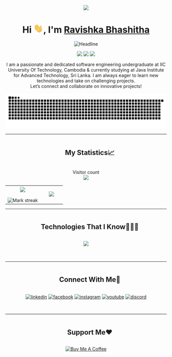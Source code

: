 <p align="center">
  <img src="https://raw.githubusercontent.com/7oSkaaa/7oSkaaa/main/Images/about_me.gif" height="100"/>
</p>

<h1 align="center">
	Hi <img src="https://raw.githubusercontent.com/ABSphreak/ABSphreak/master/gifs/Hi.gif" width="30px">, I'm <a href="#" target="blank">Ravishka Bhashitha</a>
</h1>
<div align=center>
        <img src="https://readme-typing-svg.herokuapp.com?color=%236FDA44&size=24&center=true&vCenter=true&width=600&height=50&lines=Softwear+Engineering+Student;Full-Stack+Developer;Entrepreneur;Freelancer;Open-Source+Enthusiast" alt="Headline" />
</div>
<p align="center">
	<img src="https://img.shields.io/badge/Age-21-blue" />
	<!--   <img src="https://img.shields.io/badge/Focus-Softwear%20Engineering-brightgreen" /> -->
  	<img src="https://img.shields.io/badge/Lives-Sri%20Lanka-success" />
  	<img src="https://img.shields.io/badge/Languages-English%20%26%20Sinhala-brightgreen" />
</p>
<p align="center">
	I am a passionate and dedicated software engineering undergraduate at IIC University Of Technology, Cambodia & currently studying at Java Institute for Advanced Technology, Sri Lanka. I am always eager to learn new technologies and take on challenging projects.
	<br>
	Let’s connect and collaborate on innovative projects!
</p>
<p align = "center">
	<img src = "https://github.com/7oSkaaa/7oSkaaa/blob/output/github-contribution-grid-snake.svg?" alt = "Snake Game"/>
</p>

---

<div id="user-content-toc">
  <ul align="center">
    <summary><h2 style="display: inline-block">My Statistics📈</h2></summary>
  </ul>
</div>
<div align="center">
  
<p align="center"> 
  <div align="center">Visitor count</div>
  <div align="center">
    <img src="https://profile-counter.glitch.me/ravishka22/count.svg"/>
  </div> 
</p>
  
</div>
<!--- stats & Trophy (start) -->
<p align="center">
  <!--- stats (start) -->
<table align="center">
<tr border="none">
<td width="60%" align="center">
  
  <img  align="center"  src="https://github-readme-stats.vercel.app/api?username=ravishka22&theme=gotham&show_icons=true&count_private=true" />
  <br></br>
  <img  title="🔥 Get streak stats for your profile at git.io/streak-stats" alt="Mark streak" src="https://github-readme-streak-stats.herokuapp.com/?user=ravishka22&theme=gotham&hide_border=false" /> 
</td>

<td width="40%" align="center">

  
  <img src="https://github-readme-stats.vercel.app/api/top-langs/?username=ravishka22&theme=gotham">

  
  </td>
</tr>
</table>
<!--- stats (end) -->

<!--- trophy (start) -->
<div id="user-content-toc">
<!--   <ul align="center"> -->
<!--     <summary><h2 style="display: inline-block">Github Trophies🏆</h2></summary> -->
<!--   </ul> -->
<!-- </div> -->

<div align=center>
<!--   <a href="https://github.com/ryo-ma/github-profile-trophy" title="Go to Source"> -->
<!--       <img align="center" width=84% src="https://github-profile-trophy.vercel.app/?username=ravishka22&theme=dark&row=1&column=7&margin-h=15&margin-w=5&no-bg=true" alt="TROPHY" /> -->
<!--     </a> -->
<!-- </div> -->
<!--- trophy (end) -->

</p>        
<!--- stats (end) -->

---

<!--h1 without bottom border-->
<div id="user-content-toc">
  <ul align="center">
    <summary><h2 style="display: inline-block">Technologies That I Know👨🏻‍💻</h2></summary>
  </ul>
</div>
<!--tech stack icons-->
<p align="center">
  <a href="https://skillicons.dev">
    <img src="https://skillicons.dev/icons?i=git,css,github,html,java,js,mysql,bootstrap,tailwind&perline=14" />
  </a>
</p>

<br/>

---

<!-- Connect with me -->
<!--h2 without bottom border-->
<div id="user-content-toc">
  <ul align="center">
    <summary><h2 style="display: inline-block">Connect With Me🤝</h2></summary>
  </ul>
</div>

<!--icons and links-->
<p align="center">
<a href="https://www.linkedin.com/in/ravishka-bhashitha/" target="blank"><img align="center" src="https://user-images.githubusercontent.com/88904952/234979284-68c11d7f-1acc-4f0c-ac78-044e1037d7b0.png" alt="linkedin" height="50" width="50" /></a>
<a href="https://www.facebook.com/ravishka.bhashitha/" target="blank"><img align="center" src="https://cdn-icons-png.flaticon.com/512/2504/2504903.png" alt="facebook" height="50" width="50" /></a> 
<a href="https://www.instagram.com/ravi.b_03/" target="blank"><img align="center" src="https://user-images.githubusercontent.com/88904952/234981169-2dd1e58f-4b7e-468c-8213-034ba62156c3.png" alt="instagram" height="50" width="50" /></a>
<a href="https://www.youtube.com/@ravishkabhashitha" target="blank"><img align="center" src="https://cdn-icons-png.flaticon.com/512/2504/2504965.png" alt="youtube" height="50" width="50" /></a>
<a href="https://stackoverflow.com/users/24971647/ravishka-bhashitha" target="blank"><img align="center" src="https://cdn.sstatic.net/Sites/stackoverflow/Img/apple-touch-icon@2.png" alt="discord" height="50" width="50" /></a>
  
</p>
<br>

---

<!-- Connect with me -->
<!--h2 without bottom border-->
<div id="user-content-toc">
  <ul align="center">
    <summary><h2 style="display: inline-block">Support Me❤️</h2></summary>
  </ul>
</div>
<p align="center">
	<a href="https://www.buymeacoffee.com/ravishkabhK" target="_blank"><img src="https://miro.medium.com/v2/resize:fit:1000/1*SwTL_rTSTDjHClc2uuoB2w.gif" alt="Buy Me A Coffee" style="height: 60px !important;width: 217px !important;" ></a>
</p>
